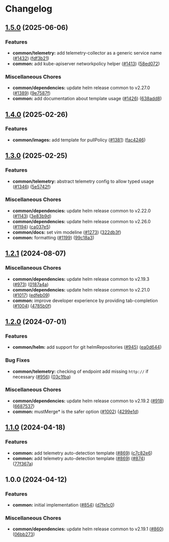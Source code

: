 # Changelog

## [1.5.0](https://github.com/teutonet/teutonet-helm-charts/compare/common-v1.4.0...common-v1.5.0) (2025-06-06)


### Features

* **common/telemetry:** add telemetry-collector as a generic service name ([#1432](https://github.com/teutonet/teutonet-helm-charts/issues/1432)) ([fdf3b21](https://github.com/teutonet/teutonet-helm-charts/commit/fdf3b21e793a8e3a37e132f9a1472ccb643a2d14))
* **common:** add kube-apiserver networkpolicy helper ([#1413](https://github.com/teutonet/teutonet-helm-charts/issues/1413)) ([58ed072](https://github.com/teutonet/teutonet-helm-charts/commit/58ed0726018962632766d467bdb90e4f4e6b55a5))


### Miscellaneous Chores

* **common/dependencies:** update helm release common to v2.27.0 ([#1389](https://github.com/teutonet/teutonet-helm-charts/issues/1389)) ([9e7587f](https://github.com/teutonet/teutonet-helm-charts/commit/9e7587f70bf05eced1d2cb0e5ac95ccc40dfd00a))
* **common:** add documentation about template usage ([#1426](https://github.com/teutonet/teutonet-helm-charts/issues/1426)) ([638add8](https://github.com/teutonet/teutonet-helm-charts/commit/638add81729bd169b3a35edfee1c68c6011c2be8))

## [1.4.0](https://github.com/teutonet/teutonet-helm-charts/compare/common-v1.3.0...common-v1.4.0) (2025-02-26)


### Features

* **common/images:** add template for pullPolicy ([#1381](https://github.com/teutonet/teutonet-helm-charts/issues/1381)) ([fac4246](https://github.com/teutonet/teutonet-helm-charts/commit/fac4246811afcf2afefab03bc9224a0a717ad75e))

## [1.3.0](https://github.com/teutonet/teutonet-helm-charts/compare/common-v1.2.1...common-v1.3.0) (2025-02-25)


### Features

* **common/telemetry:** abstract telemetry config to allow typed usage ([#1346](https://github.com/teutonet/teutonet-helm-charts/issues/1346)) ([5e5742f](https://github.com/teutonet/teutonet-helm-charts/commit/5e5742f1991583e23229dcfdb163786122c4df31))


### Miscellaneous Chores

* **common/dependencies:** update helm release common to v2.22.0 ([#1143](https://github.com/teutonet/teutonet-helm-charts/issues/1143)) ([3e83b9d](https://github.com/teutonet/teutonet-helm-charts/commit/3e83b9d2c7e9b38c05fe6fc33ffdf00800839087))
* **common/dependencies:** update helm release common to v2.26.0 ([#1194](https://github.com/teutonet/teutonet-helm-charts/issues/1194)) ([ca037e5](https://github.com/teutonet/teutonet-helm-charts/commit/ca037e51815aee4f9f728becdb930a410331f76d))
* **common/docs:** set vim modeline ([#1273](https://github.com/teutonet/teutonet-helm-charts/issues/1273)) ([322db3f](https://github.com/teutonet/teutonet-helm-charts/commit/322db3f7e5a34ec69f5e749888e46905a16b7339))
* **common:** formatting ([#1199](https://github.com/teutonet/teutonet-helm-charts/issues/1199)) ([99c18a3](https://github.com/teutonet/teutonet-helm-charts/commit/99c18a39c029484340a6240f4fa26db5c3feb18e))

## [1.2.1](https://github.com/teutonet/teutonet-helm-charts/compare/common-v1.2.0...common-v1.2.1) (2024-08-07)


### Miscellaneous Chores

* **common/dependencies:** update helm release common to v2.19.3 ([#973](https://github.com/teutonet/teutonet-helm-charts/issues/973)) ([0187a4a](https://github.com/teutonet/teutonet-helm-charts/commit/0187a4aff3330b08f43ff6271d674e091f90df27))
* **common/dependencies:** update helm release common to v2.21.0 ([#1017](https://github.com/teutonet/teutonet-helm-charts/issues/1017)) ([edfeb09](https://github.com/teutonet/teutonet-helm-charts/commit/edfeb09ebe30659b97329d46fb554c883a220ac0))
* **common:** improve developer experience by providing tab-completion ([#1004](https://github.com/teutonet/teutonet-helm-charts/issues/1004)) ([4785b0f](https://github.com/teutonet/teutonet-helm-charts/commit/4785b0f4c1a48a7f15ec8d4f5b62282811e14429))

## [1.2.0](https://github.com/teutonet/teutonet-helm-charts/compare/common-v1.1.0...common-v1.2.0) (2024-07-01)


### Features

* **common/helm:** add support for git helmRepositories ([#945](https://github.com/teutonet/teutonet-helm-charts/issues/945)) ([ea0d644](https://github.com/teutonet/teutonet-helm-charts/commit/ea0d644239233665da4e91eea61811d12d511360))


### Bug Fixes

* **common/telemetry:** checking of endpoint add missing `http://` if necessary ([#956](https://github.com/teutonet/teutonet-helm-charts/issues/956)) ([03c1fba](https://github.com/teutonet/teutonet-helm-charts/commit/03c1fba9b026c26adc698caa8521c85a4384bd5b))


### Miscellaneous Chores

* **common/dependencies:** update helm release common to v2.19.2 ([#918](https://github.com/teutonet/teutonet-helm-charts/issues/918)) ([6687537](https://github.com/teutonet/teutonet-helm-charts/commit/668753765205113f771bda02fa6996de04be6cd7))
* **common:** mustMerge* is the safer option ([#1002](https://github.com/teutonet/teutonet-helm-charts/issues/1002)) ([4299e1d](https://github.com/teutonet/teutonet-helm-charts/commit/4299e1dfd1bdf4154ca94368986518f4e1689a35))

## [1.1.0](https://github.com/teutonet/teutonet-helm-charts/compare/common-v1.0.0...common-v1.1.0) (2024-04-18)


### Features

* **common:** add telemetry auto-detection template ([#869](https://github.com/teutonet/teutonet-helm-charts/issues/869)) ([c7c82e6](https://github.com/teutonet/teutonet-helm-charts/commit/c7c82e625871cfab3fa680371766a676877dee55))
* **common:** add telemetry auto-detection template ([#869](https://github.com/teutonet/teutonet-helm-charts/issues/869)) ([#874](https://github.com/teutonet/teutonet-helm-charts/issues/874)) ([77f367a](https://github.com/teutonet/teutonet-helm-charts/commit/77f367a4c492a4e5f7c39d46e3c73042b7fc9e35))

## 1.0.0 (2024-04-12)


### Features

* **common:** initial implementation ([#854](https://github.com/teutonet/teutonet-helm-charts/issues/854)) ([d7fe1c0](https://github.com/teutonet/teutonet-helm-charts/commit/d7fe1c0f345d6c0317005e9fc8ab7ba7a8a38aab))


### Miscellaneous Chores

* **common/dependencies:** update helm release common to v2.19.1 ([#860](https://github.com/teutonet/teutonet-helm-charts/issues/860)) ([06bb273](https://github.com/teutonet/teutonet-helm-charts/commit/06bb27390bde7e4c245180d94bdf67d2392d8ada))
